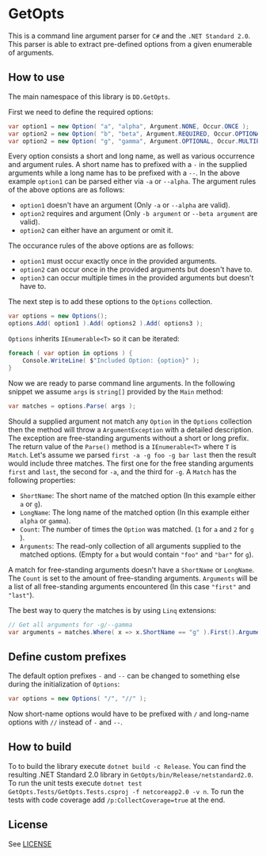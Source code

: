 # GetOpts

This is a command line argument parser for `C#` and the `.NET Standard 2.0`. This parser is able to extract pre-defined options from a given enumerable of arguments.

## How to use

The main namespace of this library is `DD.GetOpts`.

First we need to define the required options:
```csharp
var option1 = new Option( "a", "alpha", Argument.NONE, Occur.ONCE );
var option2 = new Option( "b", "beta", Argument.REQUIRED, Occur.OPTIONAL );
var option2 = new Option( "g", "gamma", Argument.OPTIONAL, Occur.MULTIPLE );
```

Every option consists a short and long name, as well as various occurrence and argument rules. A short name has to prefixed with a `-` in the supplied arguments while a long name has to be prefixed with a `--`. In the above example `option1` can be parsed either via `-a` or `--alpha`. The argument rules of the above options are as follows:
* `option1` doesn't have an argument (Only `-a` or `--alpha` are valid).
* `option2` requires and argument (Only `-b argument` or `--beta argument` are valid).
* `option2` can either have an argument or omit it.

The occurance rules of the above options are as follows:
* `option1` must occur exactly once in the provided arguments.
* `option2` can occur once in the provided arguments but doesn't have to.
* `option3` can occur multiple times in the provided arguments but doesn't have to.

The next step is to add these options to the `Options` collection.
```csharp
var options = new Options();
options.Add( option1 ).Add( options2 ).Add( options3 );
```

`Options` inherits `IEnumerable<T>` so it can be iterated:
```csharp
foreach ( var option in options ) {
    Console.WriteLine( $"Included Option: {option}" );
}
```

Now we are ready to parse command line arguments. In the following snippet we assume `args` is `string[]` provided by the `Main` method:
```csharp
var matches = options.Parse( args );
```

Should a supplied argument not match any `Option` in the `Options` collection then the method will throw a `ArgumentException` with a detailed description. The exception are free-standing arguments without a short or long prefix. The return value of the `Parse()` method is a `IEnumerable<T>` where `T` is `Match`. Let's assume we parsed `first -a -g foo -g bar last` then the result would include three matches. The first one for the free standing arguments `first` and `last`, the second for `-a`, and the third for `-g`. A `Match` has the following properties:

* `ShortName`: The short name of the matched option (In this example either `a` or `g`).
* `LongName`: The long name of the matched option (In this example either `alpha` or `gamma`).
* `Count`: The number of times the `Option` was matched. (`1` for `a` and `2` for `g` ).
* `Arguments`: The read-only collection of all arguments supplied to the matched options. (Empty for `a` but would contain `"foo"` and `"bar"` for `g`).

A match for free-standing arguments doesn't have a `ShortName` or `LongName`. The `Count` is set to the amount of free-standing arguments. `Arguments` will be a list of all free-standing arguments encountered (In this case `"first"` and `"last"`).

The best way to query the matches is by using `Linq` extensions:
```csharp
// Get all arguments for -g/--gamma
var arguments = matches.Where( x => x.ShortName == "g" ).First().Arguments;
```

## Define custom prefixes

The default option prefixes `-` and `--` can be changed to something else during the initialization of `Options`:
```csharp
var options = new Options( "/", "//" );
```

Now short-name options would have to be prefixed with `/` and long-name options with `//` instead of `-` and `--`.

## How to build

To to build the library execute `dotnet build -c Release`. You can find the resulting .NET Standard 2.0 library in `GetOpts/bin/Release/netstandard2.0`. To run the unit tests execute `dotnet test GetOpts.Tests/GetOpts.Tests.csproj -f netcoreapp2.0 -v n`. To run the tests with code coverage add `/p:CollectCoverage=true` at the end.

## License

See [LICENSE](LICENSE)
